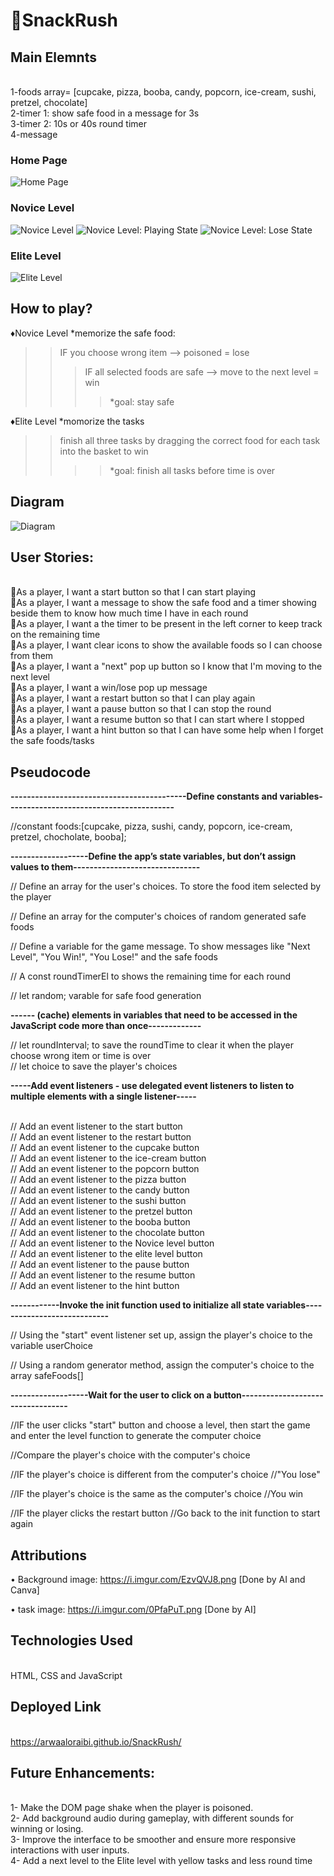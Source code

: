 # 🌟SnackRush

## Main Elemnts
</br>1-foods array= [cupcake, pizza, booba, candy, popcorn, ice-cream, sushi, pretzel, chocolate]
</br>2-timer 1: show safe food in a message for 3s
</br>3-timer 2: 10s or 40s round timer 
</br>4-message 


### Home Page
![Home Page](https://i.imgur.com/6YY6q5V.png)
### Novice Level
![Novice Level](https://i.imgur.com/B2q6bX5.png)
![Novice Level: Playing State](https://i.imgur.com/EHsHr13.png)
![Novice Level: Lose State](https://i.imgur.com/I46gJrd.png)
### Elite Level
![Elite Level](https://i.imgur.com/Yd0JfHs.png)

## How to play?

♦️Novice Level
*memorize the safe food: 
>>IF you choose wrong item --> poisoned = lose
>>>IF all selected foods are safe --> move to the next level = win
>>>>*goal: stay safe

♦️Elite Level
*momorize the tasks
>>finish all three tasks by dragging the correct food for each task into the basket to win
>>>>*goal: finish all tasks before time is over


## Diagram

![Diagram](https://i.imgur.com/Wo0mIRI.png)

## User Stories:
</br>🐞As a player, I want a start button so that I can start playing
</br>🐞As a player, I want a message to show the safe food and a timer showing beside them to know how much time I have in each round
</br>🐞As a player, I want a the timer to be present in the left corner to keep track on the remaining time 
</br>🐞As a player, I want clear icons to show the available foods so I can choose from them 
</br>🐞As a player, I want a "next" pop up button so I know that I'm moving to the next level
</br>🐞As a player, I want a win/lose pop up message
</br>🐞As a player, I want a restart button so that I can play again
</br>🐞As a player, I want a pause button so that I can stop the round
</br>🐞As a player, I want a resume button so that I can start where I stopped
</br>🐞As a player, I want a hint button so that I can have some help when I forget the safe foods/tasks

## Pseudocode

__-------------------------------------------Define constants and variables-----------------------------------------__

//constant foods:[cupcake, pizza, sushi, candy, popcorn, ice-cream, pretzel, chocholate, booba];


__-------------------Define the app’s state variables, but don’t assign values to them-------------------------------__


// Define an array for the user's choices. To store the food item selected by the player

// Define an array for the computer's choices of random generated safe foods

// Define a variable for the game message. To show messages like "Next Level", "You Win!", "You Lose!" and the safe foods

// A const roundTimerEl to shows the remaining time for each round

// let random; varable for safe food generation 



__------ (cache) elements in variables that need to be accessed in the JavaScript code more than once-------------__


// let roundInterval; to save the roundTime to clear it when the player choose wrong item or time is over
</br>// let choice to save the player's choices 

__-----Add event listeners - use delegated event listeners to listen to multiple elements with a single listener-----__

</br>// Add an event listener to the start button
</br>// Add an event listener to the restart button
</br>// Add an event listener to the cupcake button
</br>// Add an event listener to the ice-cream button
</br>// Add an event listener to the popcorn button
</br>// Add an event listener to the pizza button
</br>// Add an event listener to the candy button
</br>// Add an event listener to the sushi button
</br>// Add an event listener to the pretzel button
</br>// Add an event listener to the booba button
</br>// Add an event listener to the chocolate button
</br>// Add an event listener to the Novice level button
</br>// Add an event listener to the elite level button
</br>// Add an event listener to the pause button
</br>// Add an event listener to the resume button
</br>// Add an event listener to the hint button

__------------Invoke the init function used to initialize all state variables----------------------------__


// Using the "start" event listener set up, assign the player's choice to the variable userChoice

// Using a random generator method, assign the computer's choice to the array safeFoods[]

__-------------------Wait for the user to click on a button----------------------------------__

//IF the user clicks "start" button and choose a level, then start the game and enter the level function to generate the computer choice 

//Compare the player's choice with the computer's choice

//IF the player's choice is different from the computer's choice
       //"You lose" 

//IF the player's choice is the same as the computer's choice
       //You win 

//IF the player clicks the restart button 
       //Go back to the init function to start again
       

## Attributions
• Background image: https://i.imgur.com/EzvQVJ8.png [Done by AI and Canva]

• task image: https://i.imgur.com/0PfaPuT.png [Done by AI]


## Technologies Used 
</br> HTML, CSS and JavaScript


## Deployed Link
</br> https://arwaaloraibi.github.io/SnackRush/


## Future Enhancements:
</br>1- Make the DOM page shake when the player is poisoned.
</br>2- Add background audio during gameplay, with different sounds for winning or losing.
</br>3- Improve the interface to be smoother and ensure more responsive interactions with user inputs.
</br>4- Add a next level to the Elite level with yellow tasks and less round time





